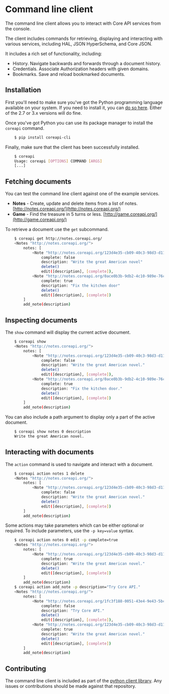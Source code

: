 # Command line client

The command line client allows you to interact with Core API services from the console.

The client includes commands for retrieving, displaying and interacting with various services, including HAL, JSON HyperSchema, and Core JSON.

It includes a rich set of functionality, including:

* History. Navigate backwards and forwards through a document history.
* Credentials. Associate Authorization headers with given domains.
* Bookmarks. Save and reload bookmarked documents.

## Installation

First you'll need to make sure you've got the Python programming language available on your system. If you need to install it, you can [do so here](https://www.python.org/downloads/). Either of the 2.7 or 3.x versions will do fine.

Once you've got Python you can use its package manager to install the `coreapi` command.

```bash
    $ pip install coreapi-cli
```

Finally, make sure that the client has been successfully installed.

```bash
    $ coreapi
    Usage: coreapi [OPTIONS] COMMAND [ARGS]
    [...]
```

## Fetching documents

You can test the command line client against one of the example services.

* **Notes** - Create, update and delete items from a list of notes. [http://notes.coreapi.org/](http://notes.coreapi.org/)
* **Game** - Find the treasure in 5 turns or less. [http://game.coreapi.org/](http://game.coreapi.org/)

To retrieve a document use the `get` subcommand.

```bash
    $ coreapi get http://notes.coreapi.org/
    <Notes "http://notes.coreapi.org/">
        notes: [
            <Note "http://notes.coreapi.org/123d4e35-cb09-40c3-98d3-d119e9079fca">
                complete: false
                description: "Write the great American novel"
                delete()
                edit([description], [complete]),
            <Note "http://notes.coreapi.org/0ace0b3b-9db2-4c10-989e-76c5c61265e7">
                complete: true
                description: "Fix the kitchen door"
                delete()
                edit([description], [complete])
        ]
        add_note(description)
```

## Inspecting documents

The `show` command will display the current active document.

```bash
    $ coreapi show
    <Notes "http://notes.coreapi.org/">
        notes: [
            <Note "http://notes.coreapi.org/123d4e35-cb09-40c3-98d3-d119e9079fca">
                complete: false
                description: "Write the great American novel."
                delete()
                edit([description], [complete]),
            <Note "http://notes.coreapi.org/0ace0b3b-9db2-4c10-989e-76c5c61265e7">
                complete: true
                description: "Fix the kitchen door."
                delete()
                edit([description], [complete])
        ]
        add_note(description)
```

You can also include a path argument to display only a part of the active document.

```bash
    $ coreapi show notes 0 description
    Write the great American novel.
```

## Interacting with documents

The `action` command is used to navigate and interact with a document.

```bash
    $ coreapi action notes 1 delete
    <Notes "http://notes.coreapi.org/">
        notes: [
            <Note "http://notes.coreapi.org/123d4e35-cb09-40c3-98d3-d119e9079fca">
                complete: false
                description: "Write the great American novel."
                delete()
                edit([description], [complete])
        ]
        add_note(description)
```

Some actions may take parameters which can be either optional or required. To include parameters, use the `-p key=value` syntax.

```bash
    $ coreapi action notes 0 edit -p complete=true
    <Notes "http://notes.coreapi.org/">
        notes: [
            <Note "http://notes.coreapi.org/123d4e35-cb09-40c3-98d3-d119e9079fca">
                complete: true
                description: "Write the great American novel."
                delete()
                edit([description], [complete])
        ]
        add_note(description)
    $ coreapi action add_note -p description="Try Core API."
    <Notes "http://notes.coreapi.org/">
        notes: [
            <Note "http://notes.coreapi.org/1fc3f188-0051-43e4-9e43-5bcefd6b0ada">
                complete: false
                description: "Try Core API."
                delete()
                edit([description], [complete]),
            <Note "http://notes.coreapi.org/123d4e35-cb09-40c3-98d3-d119e9079fca">
                complete: true
                description: "Write the great American novel."
                delete()
                edit([description], [complete])
        ]
        add_note(description)
```

## Contributing

The command line client is included as part of the
[python client library](https://github.com/core-api/python-client). Any issues
or contributions should be made against that repository.

